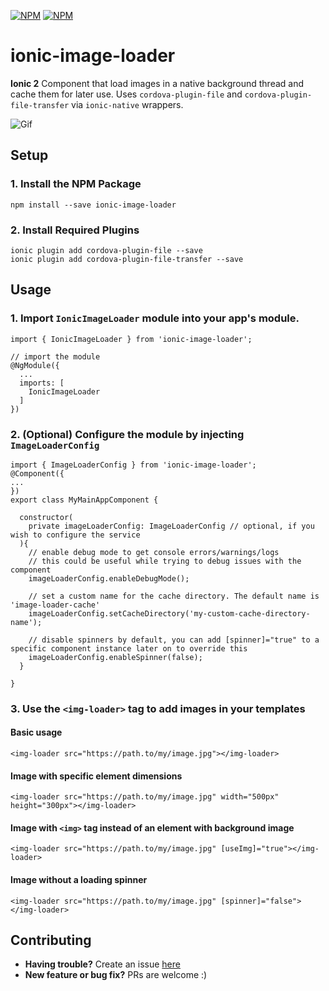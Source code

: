 [![NPM](https://nodei.co/npm/ionic-image-loader.png?stars&downloads)](https://nodei.co/npm/ionic-image-loader/)
[![NPM](https://nodei.co/npm-dl/ionic-image-loader.png?months=6&height=2)](https://nodei.co/npm/ionic-image-loader/)

# ionic-image-loader
**Ionic 2** Component that load images in a native background thread and cache them for later use. Uses `cordova-plugin-file` and `cordova-plugin-file-transfer` via `ionic-native` wrappers.

![Gif](https://github.com/ihadeed/ionic-image-loader-example/blob/master/gif.gif?raw=true)

## Setup

### 1. Install the NPM Package
```
npm install --save ionic-image-loader
```

### 2. Install Required Plugins
```
ionic plugin add cordova-plugin-file --save
ionic plugin add cordova-plugin-file-transfer --save
```

## Usage

### 1. Import `IonicImageLoader` module into your app's module.

```
import { IonicImageLoader } from 'ionic-image-loader';

// import the module
@NgModule({
  ...
  imports: [
    IonicImageLoader
  ]
})
```

### 2. (Optional) Configure the module by injecting `ImageLoaderConfig`
```
import { ImageLoaderConfig } from 'ionic-image-loader';
@Component({
...
})
export class MyMainAppComponent {
  
  constructor(
    private imageLoaderConfig: ImageLoaderConfig // optional, if you wish to configure the service 
  ){
    // enable debug mode to get console errors/warnings/logs
    // this could be useful while trying to debug issues with the component
    imageLoaderConfig.enableDebugMode();
    
    // set a custom name for the cache directory. The default name is 'image-loader-cache'
    imageLoaderConfig.setCacheDirectory('my-custom-cache-directory-name');
    
    // disable spinners by default, you can add [spinner]="true" to a specific component instance later on to override this
    imageLoaderConfig.enableSpinner(false);
  }
  
}
```

### 3. Use the `<img-loader>` tag to add images in your templates

#### Basic usage
```
<img-loader src="https://path.to/my/image.jpg"></img-loader>
```

#### Image with specific element dimensions
```
<img-loader src="https://path.to/my/image.jpg" width="500px" height="300px"></img-loader>
```

#### Image with `<img>` tag instead of an element with background image
```
<img-loader src="https://path.to/my/image.jpg" [useImg]="true"></img-loader>
```

#### Image without a loading spinner
```
<img-loader src="https://path.to/my/image.jpg" [spinner]="false"></img-loader>
```


## Contributing
- **Having trouble?** Create an issue [here](https://github.com/zyramedia/ionic-image-loader/issues/new)
- **New feature or bug fix?** PRs are welcome :)
